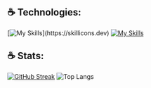 ## ☕ Technologies:                           
 [![My Skills](https://skillicons.dev/icons?i=js,ts,py,ruby,react,redux,nextjs,django,nodejs,)](https://skillicons.dev)
 [![My Skills](https://skillicons.dev/icons?i=express,rails,docker,kubernetes,jenkins,mongodb,mysql,postgres,jquery)](https://skillicons.dev)

## ☕ Stats:


[![GitHub Streak](https://streak-stats.demolab.com?user=Betelhem-Demsis&theme=dark&hide_border=true)](https://git.io/streak-stats)  ![Top Langs](https://github-readme-stats.vercel.app/api/top-langs/?username=Betelhem-Demsis&layout=compact&theme=dark&hide_border=true&hide=html,css)


